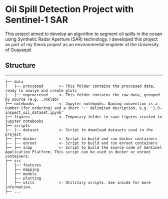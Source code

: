 # Oil Spill Detection Project with Sentinel-1 SAR

This project aimed to develop an algorithm to segment oil spills in the ocean using Synthetic Radar Aperture (SAR) technology. I developed this project as part of my thesis project as an environmental engineer at the University of Guayaquil.

## Structure
------------
```
├── data
│   ├── proccesed       <- This folder contains the proccesed data, ready to analye and create plots
│   ├── unproccesed     <- This folder contains the raw data, grouped by source (e.g. ./mklab)
├── notebooks           <- Jupyter notebooks. Naming convention is a number (for ordering) and a short '-' delimited desripcion, e.g. '1.0-inspect_oil_dataset.ipynb'
├── figures             <- Temporary folder to save figures created in jupyter notebooks
├── scripts
├── ├── dataset         <- Script to download datasets used in the project
├── ├── docker          <- Script to build and run docker containers
├── ├── enroot          <- Script to build and run enroot containers
├── ├── snap            <- Script to build the source code of Sentinel Application Platform. This script can be used in docker or enroot containers.
├── src
│   ├── features
│   ├── mapping
│   ├── models
│   ├── plotting
│   ├── utils           <- Utilitary scripts. See inside for more information.
├── ...
